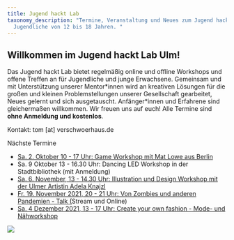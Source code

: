 ```yaml
---
title: Jugend hackt Lab
taxonomy_description: "Termine, Veranstaltung und Neues zum Jugend hackt Lab für
  Jugendliche von 12 bis 18 Jahren. "
---
```

## Willkommen im Jugend hackt Lab Ulm!

Das Jugend hackt Lab bietet regelmäßig online und offline Workshops und offene Treffen an für Jugendliche und junge Erwachsene. Gemeinsam und mit Unterstützung unserer Mentor\*innen wird an kreativen Lösungen für die großen und kleinen Problemstellungen unserer Gesellschaft gearbeitet, Neues gelernt und sich ausgetauscht. Anfänger\*innen und Erfahrene sind gleichermaßen willkommen. Wir freuen uns auf euch! Alle Termine sind **ohne Anmeldung und kostenlos**.

Kontakt: tom \[at] verschwoerhaus.de

Nächste Termine

* [Sa. 2. Oktober 10 - 17 Uhr: Game Workshop mit Mat Lowe aus Berlin ](https://verschwoerhaus.de/reisebüro-der-virtuellen-realitäten-multiplayer-games-und-hangouts-entwickeln/)
* Sa. 9 Oktober 13 - 16.30 Uhr: Dancing LED Workshop in der Stadtbibliothek (mit Anmeldung)
* [](https://verschwoerhaus.de/reisebüro-der-virtuellen-realitäten-multiplayer-games-und-hangouts-entwickeln/)[](https://verschwoerhaus.de/illustration-und-design-exkurs-mit-der-artistin-adela-knajzl/)[Sa. 6. November, 13 - 14.30 Uhr: Illustration und Design Workshop mit der Ulmer Artistin Adela Knajzl](https://verschwoerhaus.de/illustration-und-design-exkurs-mit-der-artistin-adela-knajzl/) 
* [Fr. 19. November 2021, 20 - 21 Uhr: Von Zombies und anderen Pandemien - Talk (](https://verschwoerhaus.de/von-zombies-und-anderen-pandemien-das-politische-in-videogames/)Stream und Online)
* [Sa. 4 Dezember 2021, 13 - 17 Uhr: Create your own fashion - Mode- und Nähworkshop](https://verschwoerhaus.de/create-your-own-fashion-mode-und-nähworkshop/)

![](/wp-content/uploads/2019/05/Bild_2020-11-26_210019-1536x448.png)